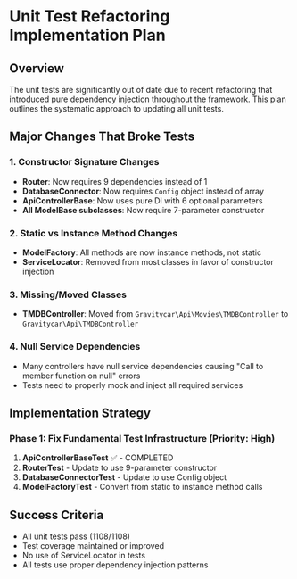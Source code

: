 # Unit Test Refactoring Implementation Plan

## Overview
The unit tests are significantly out of date due to recent refactoring that introduced pure dependency injection throughout the framework. This plan outlines the systematic approach to updating all unit tests.

## Major Changes That Broke Tests

### 1. Constructor Signature Changes
- **Router**: Now requires 9 dependencies instead of 1  
- **DatabaseConnector**: Now requires `Config` object instead of array
- **ApiControllerBase**: Now uses pure DI with 6 optional parameters
- **All ModelBase subclasses**: Now require 7-parameter constructor

### 2. Static vs Instance Method Changes
- **ModelFactory**: All methods are now instance methods, not static
- **ServiceLocator**: Removed from most classes in favor of constructor injection

### 3. Missing/Moved Classes
- **TMDBController**: Moved from `Gravitycar\Api\Movies\TMDBController` to `Gravitycar\Api\TMDBController`

### 4. Null Service Dependencies
- Many controllers have null service dependencies causing "Call to member function on null" errors
- Tests need to properly mock and inject all required services

## Implementation Strategy

### Phase 1: Fix Fundamental Test Infrastructure (Priority: High)
1. **ApiControllerBaseTest** ✅ - COMPLETED
2. **RouterTest** - Update to use 9-parameter constructor
3. **DatabaseConnectorTest** - Update to use Config object  
4. **ModelFactoryTest** - Convert from static to instance method calls

## Success Criteria
- All unit tests pass (1108/1108)
- Test coverage maintained or improved
- No use of ServiceLocator in tests
- All tests use proper dependency injection patterns
